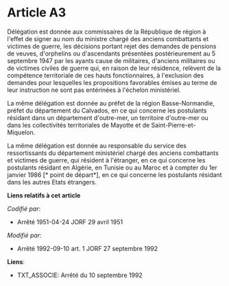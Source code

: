 # Article A3

Délégation est donnée aux commissaires de la République de région à l'effet de signer au nom du ministre chargé des anciens
combattants et victimes de guerre, les décisions portant rejet des demandes de pensions de veuves, d'orphelins ou
d'ascendants présentées postérieurement au 5 septembre 1947 par les ayants cause de militaires, d'anciens militaires ou de
victimes civiles de guerre qui, en raison de leur résidence, relèvent de la compétence territoriale de ces hauts
fonctionnaires, à l'exclusion des demandes pour lesquelles les propositions favorables émises au terme de leur instruction ne
sont pas entérinées à l'échelon ministériel.

La même délégation est donnée au préfet de la région Basse-Normandie, préfet du département du Calvados, en ce qui concerne
les postulants résidant dans un département d'outre-mer, un territoire d'outre-mer ou dans les collectivités territoriales de
Mayotte et de Saint-Pierre-et-Miquelon.

La même délégation est donnée au responsable du service des ressortissants du département ministériel chargé des anciens
combattants et victimes de guerre, qui résident à l'étranger, en ce qui concerne les postulants résidant en Algérie, en
Tunisie ou au Maroc et à compter du 1er janvier 1986 [* point de départ*], en ce qui concerne les postulants résidant dans
les autres Etats étrangers.

**Liens relatifs à cet article**

_Codifié par_:

  - Arrêté 1951-04-24 JORF 29 avril 1951

_Modifié par_:

  - Arrêté 1992-09-10 art. 1 JORF 27 septembre 1992

**Liens**:

  - TXT_ASSOCIE: Arrêté du 10 septembre 1992
